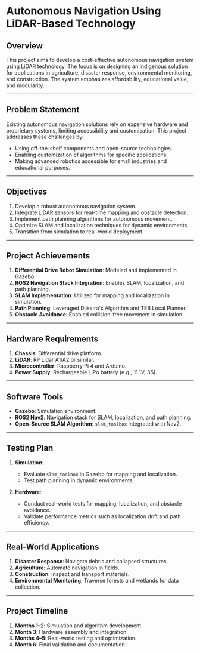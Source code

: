 # Autonomous Navigation Using LiDAR-Based Technology

## Overview
This project aims to develop a cost-effective autonomous navigation system using LiDAR technology. The focus is on designing an indigenous solution for applications in agriculture, disaster response, environmental monitoring, and construction. The system emphasizes affordability, educational value, and modularity.

---

## Problem Statement
Existing autonomous navigation solutions rely on expensive hardware and proprietary systems, limiting accessibility and customization. This project addresses these challenges by:
- Using off-the-shelf components and open-source technologies.
- Enabling customization of algorithms for specific applications.
- Making advanced robotics accessible for small industries and educational purposes.

---

## Objectives
1. Develop a robust autonomous navigation system.  
2. Integrate LiDAR sensors for real-time mapping and obstacle detection.  
3. Implement path planning algorithms for autonomous movement.  
4. Optimize SLAM and localization techniques for dynamic environments.  
5. Transition from simulation to real-world deployment.  

---

## Project Achievements
1. **Differential Drive Robot Simulation**: Modeled and implemented in Gazebo.  
2. **ROS2 Navigation Stack Integration**: Enables SLAM, localization, and path planning.  
3. **SLAM Implementation**: Utilized for mapping and localization in simulation.  
4. **Path Planning**: Leveraged Dijkstra's Algorithm and TEB Local Planner.  
5. **Obstacle Avoidance**: Enabled collision-free movement in simulation.  

---

## Hardware Requirements
1. **Chassis**: Differential drive platform.  
2. **LiDAR**: RP Lidar A1/A2 or similar.  
3. **Microcontroller**: Raspberry Pi 4 and Arduino.  
4. **Power Supply**: Rechargeable LiPo battery (e.g., 11.1V, 3S).  

---

## Software Tools
- **Gazebo**: Simulation environment.  
- **ROS2 Nav2**: Navigation stack for SLAM, localization, and path planning.  
- **Open-Source SLAM Algorithm**: `slam_toolbox` integrated with Nav2.  

---

## Testing Plan
1. **Simulation**:  
   - Evaluate `slam_toolbox` in Gazebo for mapping and localization.  
   - Test path planning in dynamic environments.  

2. **Hardware**:  
   - Conduct real-world tests for mapping, localization, and obstacle avoidance.  
   - Validate performance metrics such as localization drift and path efficiency.  

---

## Real-World Applications
1. **Disaster Response**: Navigate debris and collapsed structures.  
2. **Agriculture**: Automate navigation in fields.  
3. **Construction**: Inspect and transport materials.  
4. **Environmental Monitoring**: Traverse forests and wetlands for data collection.  

---

## Project Timeline
1. **Months 1–2**: Simulation and algorithm development.  
2. **Month 3**: Hardware assembly and integration.  
3. **Months 4–5**: Real-world testing and optimization.  
4. **Month 6**: Final validation and documentation.  
